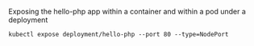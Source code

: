 Exposing the hello-php app within a container and within a pod under a deployment

```
kubectl expose deployment/hello-php --port 80 --type=NodePort
```
